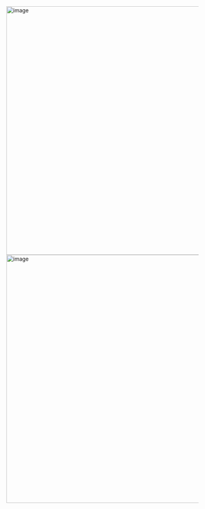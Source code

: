 <img width="650" alt="image" src="https://user-images.githubusercontent.com/89638496/200446766-4e683028-09e9-4890-8b87-64187a7c38bd.png">
<img width="649" alt="image" src="https://user-images.githubusercontent.com/89638496/200446784-e9f9f82d-64f5-492e-b4ff-fbc0c22b687b.png">
